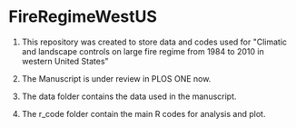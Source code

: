 # FireRegimeWestUS

1. This repository was created to store data and codes used 
   for "Climatic and landscape controls on large fire regime 
   from 1984 to 2010 in western United States"
   
2. The Manuscript is under review in PLOS ONE now.

3. The data folder contains the data used in the manuscript. 
4. The r_code folder contain the main R codes for analysis and plot.


